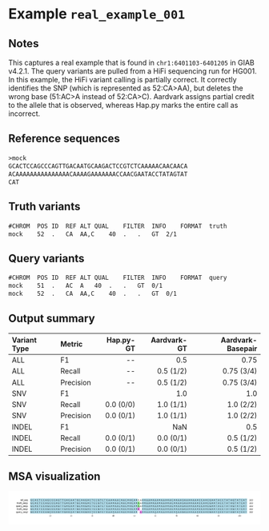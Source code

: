 # Example `real_example_001`
## Notes
This captures a real example that is found in `chr1:6401103-6401205` in GIAB v4.2.1.
The query variants are pulled from a HiFi sequencing run for HG001.
In this example, the HiFi variant calling is partially correct.
It correctly identifies the SNP (which is represented as 52:CA>AA), but deletes the wrong base (51:AC>A instead of 52:CA>C).
Aardvark assigns partial credit to the allele that is observed, whereas Hap.py marks the entire call as incorrect.

## Reference sequences
```
>mock
GCACTCCAGCCCAGTTGACAATGCAAGACTCCGTCTCAAAAACAACAACA
ACAAAAAAAAAAAAAAACAAAAGAAAAAAACCAACGAATACCTATAGTAT
CAT
```
## Truth variants
```
#CHROM	POS	ID	REF	ALT	QUAL	FILTER	INFO	FORMAT	truth
mock	52	.	CA	AA,C	40	.	.	GT	2/1
```
## Query variants
```
#CHROM	POS	ID	REF	ALT	QUAL	FILTER	INFO	FORMAT	query
mock	51	.	AC	A	40	.	.	GT	0/1
mock	52	.	CA	AA,C	40	.	.	GT	0/1
```
## Output summary
Variant Type | Metric | Hap.py-GT | Aardvark-GT | Aardvark-Basepair
:-- | :-- | --: | --: | --:
ALL | F1 | -- | 0.5 | 0.75
ALL | Recall | -- | 0.5 (1/2) | 0.75 (3/4)
ALL | Precision | -- | 0.5 (1/2) | 0.75 (3/4)
SNV | F1 |  | 1.0 | 1.0
SNV | Recall | 0.0 (0/0) | 1.0 (1/1) | 1.0 (2/2)
SNV | Precision | 0.0 (0/1) | 1.0 (1/1) | 1.0 (2/2)
INDEL | F1 |  | NaN | 0.5
INDEL | Recall | 0.0 (0/1) | 0.0 (0/1) | 0.5 (1/2)
INDEL | Precision | 0.0 (0/1) | 0.0 (0/1) | 0.5 (1/2)
## MSA visualization
![](./msa_viz/msa.png)
